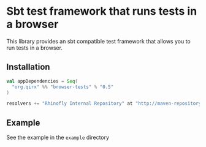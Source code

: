 Sbt test framework that runs tests in a browser
===============================================

This library provides an sbt compatible test framework that allows you to
run tests in a browser.

Installation
------------

``` scala
val appDependencies = Seq(
  "org.qirx" %% "browser-tests" % "0.5"
)

resolvers += "Rhinofly Internal Repository" at "http://maven-repository.rhinofly.net:8081/artifactory/libs-release-local"
```

Example
-------

See the example in the `example` directory